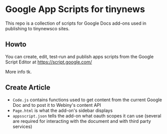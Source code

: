 # Google App Scripts for tinynews

This repo is a collection of scripts for Google Docs add-ons used in publishing to tinynewsco sites.

## Howto

You can create, edit, test-run and publish apps scripts from the Google Script Editor at https://script.google.com/

More info tk.

## Create Article

* `Code.js` contains functions used to get content from the current Google Doc and to post it to Webiny's content API
* `Page.html` is what the add-on's sidebar displays
* `appsscript.json` tells the add-on what oauth scopes it can use (several are required for interacting with the document and with third party services)
